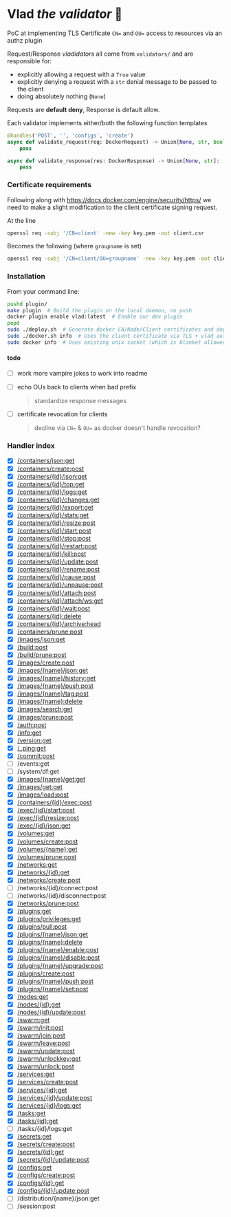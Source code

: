 # Vlad *the validator* 🧛

PoC at implementing TLS Certificate `CN=` and `OU=` access to resources via an authz plugin


Request/Response *vladidators* all come from `validators/` and are responsible for:

- explicitly allowing a request with a `True` value
- explicitly denying a request with a `str` denial message to be passed to the client
- doing absolutely nothing (`None`)

Requests are **default deny**, Response is default allow.


Each validator implements either/both the following function templates
```python
@handles('POST', '', 'configs', 'create')
async def validate_request(req: DockerRequest) -> Union[None, str, bool]:
    pass

async def validate_response(res: DockerResponse) -> Union[None, str]:
    pass
```


### Certificate requirements

Following along with <https://docs.docker.com/engine/security/https/> we need to make a slight modification to the client certificate signing request.

At the line
```bash
openssl req -subj '/CN=client' -new -key key.pem -out client.csr
```

Becomes the following (where `groupname` is set)

```bash
openssl req -subj '/CN=client/OU=groupname' -new -key key.pem -out client.csr
```

### Installation

From your command line:

```bash
pushd plugin/
make plugin  # Build the plugin on the local daemon, no push
docker plugin enable vlad:latest  # Enable our dev plugin
popd
sudo ./deploy.sh  # Generate docker CA/Node/Client certificates and deploy daemon.json
sudo ./docker.sh info  # Uses the client certificate via TLS + vlad authz
sudo docker info  # Uses existing unix socket (which is blanket allowed by vlad)
```


#### todo

- [ ] work more vampire jokes to work into readme
- [ ] echo OUs back to clients when bad prefix
    > standardize response messages
- [ ] certificate revocation for clients
    > decline via `CN=` & `OU=` as docker doesn't handle revocation?


### Handler index

- [x] [/containers/json:get](vlad/validators/containers.py)
- [x] [/containers/create:post](vlad/validators/containers.py)
- [x] [/containers/{id}/json:get](vlad/validators/containers.py)
- [x] [/containers/{id}/top:get](vlad/validators/containers.py)
- [x] [/containers/{id}/logs:get](vlad/validators/containers.py)
- [x] [/containers/{id}/changes:get](vlad/validators/containers.py)
- [x] [/containers/{id}/export:get](vlad/validators/containers.py)
- [x] [/containers/{id}/stats:get](vlad/validators/containers.py)
- [x] [/containers/{id}/resize:post](vlad/validators/containers.py)
- [x] [/containers/{id}/start:post](vlad/validators/containers.py)
- [x] [/containers/{id}/stop:post](vlad/validators/containers.py)
- [x] [/containers/{id}/restart:post](vlad/validators/containers.py)
- [x] [/containers/{id}/kill:post](vlad/validators/containers.py)
- [x] [/containers/{id}/update:post](vlad/validators/containers.py)
- [x] [/containers/{id}/rename:post](vlad/validators/containers.py)
- [x] [/containers/{id}/pause:post](vlad/validators/containers.py)
- [x] [/containers/{id}/unpause:post](vlad/validators/containers.py)
- [x] [/containers/{id}/attach:post](vlad/validators/containers.py)
- [x] [/containers/{id}/attach/ws:get](vlad/validators/containers.py)
- [x] [/containers/{id}/wait:post](vlad/validators/containers.py)
- [x] [/containers/{id}:delete](vlad/validators/containers.py)
- [x] [/containers/{id}/archive:head](vlad/validators/containers.py)
- [x] [/containers/prune:post](vlad/validators/containers.py)
- [x] [/images/json:get](vlad/validators/images.py)
- [x] [/build:post](vlad/validators/build.py)
- [x] [/build/prune:post](vlad/validators/build.py)
- [x] [/images/create:post](vlad/validators/images.py)
- [x] [/images/{name}/json:get](vlad/validators/images.py)
- [x] [/images/{name}/history:get](vlad/validators/images.py)
- [x] [/images/{name}/push:post](vlad/validators/images.py)
- [x] [/images/{name}/tag:post](vlad/validators/images.py)
- [x] [/images/{name}:delete](vlad/validators/images.py)
- [x] [/images/search:get](vlad/validators/images.py)
- [x] [/images/prune:post](vlad/validators/images.py)
- [x] [/auth:post](vlad/validators/auth.py)
- [x] [/info:get](vlad/validators/info.py)
- [x] [/version:get](vlad/validators/version.py)
- [x] [/_ping:get](vlad/validators/ping.py)
- [x] [/commit:post](vlad/validators/commit.py)
- [ ] /events:get
- [ ] /system/df:get
- [x] [/images/{name}/get:get](vlad/validators/images.py)
- [x] [/images/get:get](vlad/validators/images.py)
- [x] [/images/load:post](vlad/validators/images.py)
- [x] [/containers/{id}/exec:post](vlad/validators/containers.py)
- [x] [/exec/{id}/start:post](vlad/validators/exec.py)
- [x] [/exec/{id}/resize:post](vlad/validators/exec.py)
- [x] [/exec/{id}/json:get](vlad/validators/exec.py)
- [x] [/volumes:get](vlad/validators/volumes.py)
- [x] [/volumes/create:post](vlad/validators/volumes_create.py)
- [x] [/volumes/{name}:get](vlad/validators/volumes_OU_get.py)
- [x] [/volumes/prune:post](vlad/validators/volumes_prune.py)
- [x] [/networks:get](vlad/validators/networks.py)
- [x] [/networks/{id}:get](vlad/validators/networks_OU_get.py)
- [x] [/networks/create:post](vlad/validators/networks_create.py)
- [ ] /networks/{id}/connect:post
- [ ] /networks/{id}/disconnect:post
- [x] [/networks/prune:post](vlad/validators/networks_prune.py)
- [x] [/plugins:get](vlad/validators/plugins.py)
- [x] [/plugins/privileges:get](vlad/validators/plugins.py)
- [x] [/plugins/pull:post](vlad/validators/plugins.py)
- [x] [/plugins/{name}/json:get](vlad/validators/plugins.py)
- [x] [/plugins/{name}:delete](vlad/validators/plugins.py)
- [x] [/plugins/{name}/enable:post](vlad/validators/plugins.py)
- [x] [/plugins/{name}/disable:post](vlad/validators/plugins.py)
- [x] [/plugins/{name}/upgrade:post](vlad/validators/plugins.py)
- [x] [/plugins/create:post](vlad/validators/plugins.py)
- [x] [/plugins/{name}/push:post](vlad/validators/plugins.py)
- [x] [/plugins/{name}/set:post](vlad/validators/plugins.py)
- [x] [/nodes:get](vlad/validators/nodes.py)
- [x] [/nodes/{id}:get](vlad/validators/nodes_get.py)
- [x] [/nodes/{id}/update:post](vlad/validators/nodes_update.py)
- [x] [/swarm:get](vlad/validators/swarm.py)
- [x] [/swarm/init:post](vlad/validators/swarm.py)
- [x] [/swarm/join:post](vlad/validators/swarm.py)
- [x] [/swarm/leave:post](vlad/validators/swarm.py)
- [x] [/swarm/update:post](vlad/validators/swarm.py)
- [x] [/swarm/unlockkey:get](vlad/validators/swarm.py)
- [x] [/swarm/unlock:post](vlad/validators/swarm.py)
- [x] [/services:get](vlad/validators/services.py)
- [x] [/services/create:post](vlad/validators/services_create.py)
- [x] [/services/{id}:get](vlad/validators/services_OU_get.py)
- [x] [/services/{id}/update:post](vlad/validators/services_OU_update.py)
- [x] [/services/{id}/logs:get](vlad/validators/services_OU_logs.py)
- [x] [/tasks:get](vlad/validators/tasks.py)
- [x] [/tasks/{id}:get](vlad/validators/tasks_get.py)
- [ ] /tasks/{id}/logs:get
- [x] [/secrets:get](vlad/validators/secrets.py)
- [x] [/secrets/create:post](vlad/validators/secrets_create.py)
- [x] [/secrets/{id}:get](vlad/validators/secrets_OU_get.py)
- [x] [/secrets/{id}/update:post](vlad/validators/secrets_OU_update.py)
- [x] [/configs:get](vlad/validators/configs.py)
- [x] [/configs/create:post](vlad/validators/configs_create.py)
- [x] [/configs/{id}:get](vlad/validators/configs_OU_get.py)
- [x] [/configs/{id}/update:post](vlad/validators/configs_OU_update.py)
- [ ] /distribution/{name}/json:get
- [ ] /session:post
